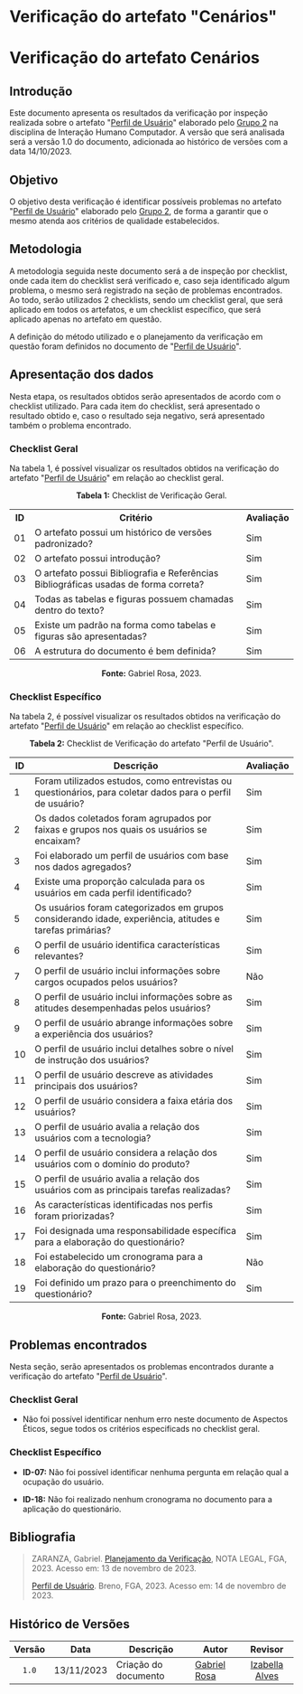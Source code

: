 # Verificação do artefato "Cenários"

# Verificação do artefato Cenários

## Introdução 

Este documento apresenta os resultados da verificação por inspeção realizada sobre o artefato "[Perfil de Usuário](https://interacao-humano-computador.github.io/2023.2-Ventoy/elicitacao/PerfilUsuario/)" elaborado pelo [Grupo 2](https://interacao-humano-computador.github.io/2023.2-Ventoy/) na disciplina de Interação Humano Computador. A versão que será analisada será a versão 1.0 do documento, adicionada ao histórico de versões com a data 14/10/2023.

## Objetivo

O objetivo desta verificação é identificar possíveis problemas no artefato "[Perfil de Usuário](https://interacao-humano-computador.github.io/2023.2-Ventoy/elicitacao/PerfilUsuario/)" elaborado pelo [Grupo 2](https://interacao-humano-computador.github.io/2023.2-Ventoy/), de forma a garantir que o mesmo atenda aos critérios de qualidade estabelecidos.

## Metodologia

A metodologia seguida neste documento será a de inspeção por checklist, onde cada item do checklist será verificado e, caso seja identificado algum problema, o mesmo será registrado na seção de problemas encontrados. Ao todo, serão utilizados 2 checklists, sendo um checklist geral, que será aplicado em todos os artefatos, e um checklist específico, que será aplicado apenas no artefato em questão.

A definição do método utilizado e o planejamento da verificação em questão foram definidos no documento de "[Perfil de Usuário](https://interacao-humano-computador.github.io/2023.2-Ventoy/elicitacao/PerfilUsuario/)".

## Apresentação dos dados

Nesta etapa, os resultados obtidos serão apresentados de acordo com o checklist utilizado. Para cada item do checklist, será apresentado o resultado obtido e, caso o resultado seja negativo, será apresentado também o problema encontrado.

### Checklist Geral

Na tabela 1, é possível visualizar os resultados obtidos na verificação do artefato "[Perfil de Usuário](https://interacao-humano-computador.github.io/2023.2-Ventoy/elicitacao/PerfilUsuario/)" em relação ao checklist geral.

<div align="center">
<p><b>Tabela 1:</b> Checklist de Verificação Geral.</p>

  <table>
    <tr>
      <th>ID</th>
      <th>Critério</th>
      <th>Avaliação</th>
    </tr>
    <tr>
      <td>01</td>
      <td>O artefato possui um histórico de versões padronizado?</td>
      <td>Sim</td>
    </tr>
    <tr>
      <td>02</td>
      <td>O artefato possui introdução?</td>
      <td>Sim</td>
    </tr>
    <tr>
      <td>03</td>
      <td>O artefato possui Bibliografia e Referências Bibliográficas usadas de forma correta?</td>
      <td>Sim</td>
    </tr>
    <tr>
      <td>04</td>
      <td>Todas as tabelas e figuras possuem chamadas dentro do texto?</td>
      <td>Sim</td>
    </tr>
    <tr>
      <td>05</td>
      <td>Existe um padrão na forma como tabelas e figuras são apresentadas?</td>
      <td>Sim</td>
    </tr>
    <tr>
      <td>06</td>
      <td>A estrutura do documento é bem definida?</td>
      <td>Sim</td>
    </tr>
  </table>

<p><b>Fonte:</b> Gabriel Rosa, 2023.</p>
</div>

### Checklist Específico

Na tabela 2, é possível visualizar os resultados obtidos na verificação do artefato "[Perfil de Usuário](https://interacao-humano-computador.github.io/2023.2-Ventoy/elicitacao/PerfilUsuario/)" em relação ao checklist específico.

<div align="center">
<p><b>Tabela 2:</b> Checklist de Verificação do artefato "Perfil de Usuário".</p>

  <table>
  <thead>
    <tr>
      <th>ID</th>
      <th>Descrição</th>
      <th>Avaliação</th>
    </tr>
  </thead>
  <tbody>
    <tr>
      <td>1</td>
      <td>Foram utilizados estudos, como entrevistas ou questionários, para coletar dados para o perfil de usuário?</td>
      <td>Sim</td>
    </tr>
    <tr>
      <td>2</td>
      <td>Os dados coletados foram agrupados por faixas e grupos nos quais os usuários se encaixam?</td>
      <td>Sim</td>
    </tr>
    <tr>
      <td>3</td>
      <td>Foi elaborado um perfil de usuários com base nos dados agregados?</td>
      <td>Sim</td>
    </tr>
    <tr>
      <td>4</td>
      <td>Existe uma proporção calculada para os usuários em cada perfil identificado?</td>
      <td>Sim</td>
    </tr>
    <tr>
      <td>5</td>
      <td>Os usuários foram categorizados em grupos considerando idade, experiência, atitudes e tarefas primárias?</td>
      <td>Sim</td>
    </tr>
    <tr>
      <td>6</td>
      <td>O perfil de usuário identifica características relevantes?</td>
      <td>Sim</td>
    </tr>
    <tr>
      <td>7</td>
      <td>O perfil de usuário inclui informações sobre cargos ocupados pelos usuários?</td>
      <td>Não</td>
    </tr>
    <tr>
      <td>8</td>
      <td>O perfil de usuário inclui informações sobre as atitudes desempenhadas pelos usuários?</td>
      <td>Sim</td>
    </tr>
    <tr>
      <td>9</td>
      <td>O perfil de usuário abrange informações sobre a experiência dos usuários?</td>
      <td>Sim</td>
    </tr>
    <tr>
      <td>10</td>
      <td>O perfil de usuário inclui detalhes sobre o nível de instrução dos usuários?</td>
      <td>Sim</td>
    </tr>
    <tr>
      <td>11</td>
      <td>O perfil de usuário descreve as atividades principais dos usuários?</td>
      <td>Sim</td>
    </tr>
    <tr>
      <td>12</td>
      <td>O perfil de usuário considera a faixa etária dos usuários?</td>
      <td>Sim</td>
    </tr>
    <tr>
      <td>13</td>
      <td>O perfil de usuário avalia a relação dos usuários com a tecnologia?</td>
      <td>Sim</td>
    </tr>
    <tr>
      <td>14</td>
      <td>O perfil de usuário considera a relação dos usuários com o domínio do produto?</td>
      <td>Sim</td>
    </tr>
    <tr>
      <td>15</td>
      <td>O perfil de usuário avalia a relação dos usuários com as principais tarefas realizadas?</td>
      <td>Sim</td>
    </tr>
    <tr>
      <td>16</td>
      <td>As características identificadas nos perfis foram priorizadas?</td>
      <td>Sim</td>
    </tr>
    <tr>
      <td>17</td>
      <td>Foi designada uma responsabilidade específica para a elaboração do questionário?</td>
      <td>Sim</td>
    </tr>
    <tr>
      <td>18</td>
      <td>Foi estabelecido um cronograma para a elaboração do questionário?</td>
      <td>Não</td>
    </tr>
    <tr>
      <td>19</td>
      <td>Foi definido um prazo para o preenchimento do questionário?</td>
      <td>Sim</td>
    </tr>
  </tbody>
</table>

<p><b>Fonte:</b> Gabriel Rosa, 2023.</p>
</div>


## Problemas encontrados

Nesta seção, serão apresentados os problemas encontrados durante a verificação do artefato "[Perfil de Usuário](https://interacao-humano-computador.github.io/2023.2-Ventoy/elicitacao/PerfilUsuario/)".

### Checklist Geral

- Não foi possível identificar nenhum erro neste documento de Aspectos Éticos, segue todos os critérios especificads no checklist geral.

### Checklist Específico

- **ID-07:** Não foi possível identificar nenhuma pergunta em relação qual a ocupação do usuário.

- **ID-18:** Não foi realizado nenhum cronograma no documento para a aplicação do questionário.

## Bibliografia
>
> ZARANZA, Gabriel. [Planejamento da Verificação](https://github.com/Interacao-Humano-Computador/2023.2-NotaLegal/blob/main/docs/verificacao/Grupo%202/Entrega%202/planejamento-verificacao.md), NOTA LEGAL, FGA, 2023. Acesso em: 13 de novembro de 2023.
>
> [Perfil de Usuário](https://interacao-humano-computador.github.io/2023.2-Ventoy/elicitacao/PerfilUsuario/). Breno, FGA, 2023. Acesso em: 14 de novembro de 2023.

## Histórico de Versões

| Versão | Data   | Descrição     | Autor     |  Revisor        |
| :----: | ------ | ------------- | --------- | :-------------: |
| `1.0`  | 13/11/2023 | Criação do documento  | [Gabriel Rosa](https://github.com/gabrielrosa09) | [Izabella Alves](https://github/izabellaalves)  |